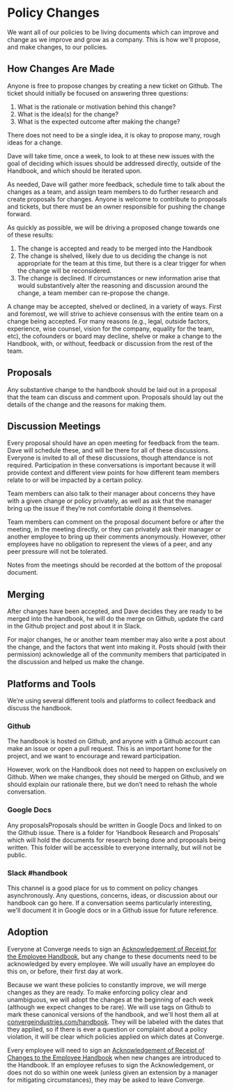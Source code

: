 # Policy Changes

We want all of our policies to be living documents which can improve and change as we improve and grow as a company. This is how we'll propose, and make changes, to our policies.

## How Changes Are Made

Anyone is free to propose changes by creating a new ticket on Github. The ticket should initially be focused on answering three questions:
1. What is the rationale or motivation behind this change?
2. What is the idea(s) for the change?
3. What is the expected outcome after making the change?

There does not need to be a single idea, it is okay to propose many, rough ideas for a change.

Dave will take time, once a week, to look to at these new issues with the goal of deciding which issues should be addressed directly, outside of the Handbook, and which should be iterated upon.

As needed, Dave will gather more feedback, schedule time to talk about the changes as a team, and assign team members to do further research and create proposals for changes. Anyone is welcome to contribute to proposals and tickets, but there must be an owner responsible for pushing the change forward.

As quickly as possible, we will be driving a proposed change towards one of these results:
1. The change is accepted and ready to be merged into the Handbook
2. The change is shelved, likely due to us deciding the change is not appropriate for the team at this time, but there is a clear trigger for when the change will be reconsidered.
3. The change is declined. If circumstances or new information arise that would substantively alter the reasoning and discussion around the change, a team member can re-propose the change.

A change may be accepted, shelved or declined, in a variety of ways. First and foremost, we will strive to achieve consensus with the entire team on a change being accepted. For many reasons (e.g., legal, outside factors, experience, wise counsel, vision for the company, equality for the team, etc), the cofounders or board may decline, shelve or make a change to the Handbook, with, or without, feedback or discussion from the rest of the team.

## Proposals

Any substantive change to the handbook should be laid out in a proposal that the team can discuss and comment upon. Proposals should lay out the details of the change and the reasons for making them.

## Discussion Meetings

Every proposal should have an open meeting for feedback from the team. Dave will schedule these, and will be there for all of these discussions. Everyone is invited to all of these discussions, though attendance is not required. Participation in these conversations is important because it will provide context and different view points for how different team members relate to or will be impacted by a certain policy.

Team members can also talk to their manager about concerns they have with a given change or policy privately, as well as ask that the manager bring up the issue if they’re not comfortable doing it themselves.

Team members can comment on the proposal document before or after the meeting, in the meeting directly, or they can privately ask their manager or another employee to bring up their comments anonymously. However, other employees have no obligation to represent the views of a peer, and any peer pressure will not be tolerated.

Notes from the meetings should be recorded at the bottom of the proposal document.

## Merging

After changes have been accepted, and Dave decides they are ready to be merged into the handbook, he will do the merge on Github, update the card in the Github project and post about it in Slack.

For major changes, he or another team member may also write a post about the change, and the factors that went into making it. Posts should (with their permission) acknowledge all of the community members that participated in the discussion and helped us make the change.

## Platforms and Tools

We’re using several different tools and platforms to collect feedback and discuss the handbook.

### Github

The handbook is hosted on Github, and anyone with a Github account can make an issue or open a pull request. This is an important home for the project, and we want to encourage and reward participation.

However, work on the Handbook does not need to happen on exclusively on Github. When we make changes, they should be merged on Github, and we should explain our rationale there, but we don’t need to rehash the whole conversation.

### Google Docs

Any proposalsProposals should be written in Google Docs and linked to on the Github issue. There is a folder for ‘Handbook Research and Proposals’ which will hold the documents for research being done and proposals being written. This folder will be accessible to everyone internally, but will not be public.

### Slack #handbook

This channel is a good place for us to comment on policy changes asynchronously. Any questions, concerns, ideas, or discussion about our handbook can go here. If a conversation seems particularly interesting, we'll document it in Google docs or in a Github issue for future reference.

## Adoption

Everyone at Converge needs to sign an [Acknowledgement of Receipt for the Employee Handbook](https://github.com/converge-co/handbook/blob/master/Hiring%20Documents/Acknowledgment%20of%20Receipt.md), but any change to these documents need to be acknowledged by every employee. We will usually have an employee do this on, or before, their first day at work.

Because we want these policies to constantly improve, we will merge changes as they are ready. To make enforcing policy clear and unambiguous, we will adopt the changes at the beginning of each week (although we expect changes to be rare). We will use tags on Github to mark these canonical versions of the handbook, and we'll host them all at [convergeindustries.com/handbook](https://convergeindustries.com/handbook). They will be labeled with the dates that they applied, so if there is ever a question or complaint about a policy violation, it will be clear which policies applied on which dates at Converge.

Every employee will need to sign an [Acknowledgement of Receipt of Changes to the Employee Handbook](https://github.com/converge-co/handbook/blob/master/Hiring%20Documents/Acknowledgment%20of%20Receipt%20of%20Changes.md) when new changes are introduced to the Handbook. If an employee refuses to sign the Acknowledgement, or does not do so within one week (unless given an extension by a manager for mitigating circumstances), they may be asked to leave Converge.

